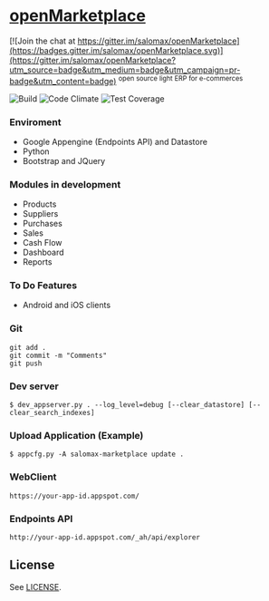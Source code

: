 # [openMarketplace](https://salomax-marketplace.appspot.com) 

[![Join the chat at https://gitter.im/salomax/openMarketplace](https://badges.gitter.im/salomax/openMarketplace.svg)](https://gitter.im/salomax/openMarketplace?utm_source=badge&utm_medium=badge&utm_campaign=pr-badge&utm_content=badge)
<sup>open source light ERP for e-commerces</sup>

![Build](https://travis-ci.org/salomax/openMarketplace.svg)
![Code Climate](https://codeclimate.com/github/salomax/openMarketplace/badges/gpa.svg)
![Test Coverage](https://codeclimate.com/github/salomax/openMarketplace/badges/coverage.svg)

### Enviroment

- Google Appengine (Endpoints API) and Datastore
- Python
- Bootstrap and JQuery

### Modules in development
- Products
- Suppliers
- Purchases
- Sales
- Cash Flow
- Dashboard
- Reports

### To Do Features
- Android and iOS clients

### Git

	git add .
	git commit -m "Comments"
	git push

### Dev server

	$ dev_appserver.py . --log_level=debug [--clear_datastore] [--clear_search_indexes]

### Upload Application (Example)

	$ appcfg.py -A salomax-marketplace update .

### WebClient

	https://your-app-id.appspot.com/

### Endpoints API

	http://your-app-id.appspot.com/_ah/api/explorer
	
## License

See [LICENSE](https://github.com/salomax/openMarketplace/blob/master/LICENSE).	

